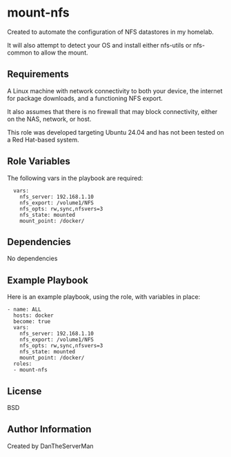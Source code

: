 mount-nfs
=========

Created to automate the configuration of NFS datastores in my homelab.

It will also attempt to detect your OS and install either nfs-utils or nfs-common to allow the mount.

Requirements
------------

A Linux machine with network connectivity to both your device, the internet for package downloads, and a functioning NFS export. 

It also assumes that there is no firewall that may block connectivity, either on the NAS, network, or host.

This role was developed targeting Ubuntu 24.04 and has not been tested on a Red Hat-based system.

Role Variables
--------------
 
The following vars in the playbook are required:
```
  vars:
    nfs_server: 192.168.1.10
    nfs_export: /volume1/NFS
    nfs_opts: rw,sync,nfsvers=3
    nfs_state: mounted
    mount_point: /docker/
```

Dependencies
------------

No dependencies

Example Playbook
----------------

Here is an example playbook, using the role, with variables in place:
```
- name: ALL
  hosts: docker 
  become: true
  vars:
    nfs_server: 192.168.1.10
    nfs_export: /volume1/NFS
    nfs_opts: rw,sync,nfsvers=3
    nfs_state: mounted
    mount_point: /docker/
  roles:
  - mount-nfs 
```
License
-------

BSD

Author Information
------------------

Created by DanTheServerMan